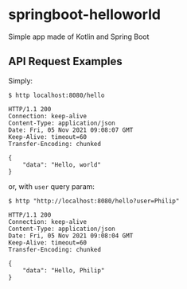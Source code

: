 # springboot-helloworld

Simple app made of Kotlin and Spring Boot

## API Request Examples

Simply:

```shell
$ http localhost:8080/hello

HTTP/1.1 200
Connection: keep-alive
Content-Type: application/json
Date: Fri, 05 Nov 2021 09:08:07 GMT
Keep-Alive: timeout=60
Transfer-Encoding: chunked

{
    "data": "Hello, world"
}
```

or, with `user` query param:

```shell
$ http "http://localhost:8080/hello?user=Philip"

HTTP/1.1 200
Connection: keep-alive
Content-Type: application/json
Date: Fri, 05 Nov 2021 09:08:04 GMT
Keep-Alive: timeout=60
Transfer-Encoding: chunked

{
    "data": "Hello, Philip"
}
```
